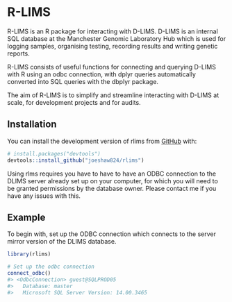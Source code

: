 
<!-- README.md is generated from README.Rmd. Please edit that file -->

# R-LIMS

<!-- badges: start -->
<!-- badges: end -->

R-LIMS is an R package for interacting with D-LIMS. D-LIMS is an
internal SQL database at the Manchester Genomic Laboratory Hub which is
used for logging samples, organising testing, recording results and
writing genetic reports.

R-LIMS consists of useful functions for connecting and querying D-LIMS
with R using an odbc connection, with dplyr queries automatically
converted into SQL queries with the dbplyr package.

The aim of R-LIMS is to simplify and streamline interacting with D-LIMS
at scale, for development projects and for audits.

## Installation

You can install the development version of rlims from
[GitHub](https://github.com/) with:

``` r
# install.packages("devtools")
devtools::install_github("joeshaw824/rlims")
```

Using rlms requires you have to have to have an ODBC connection to the
DLIMS server already set up on your computer, for which you will need to
be granted permissions by the database owner. Please contact me if you
have any issues with this.

## Example

To begin with, set up the ODBC connection which connects to the server
mirror version of the DLIMS database.

``` r
library(rlims)

# Set up the odbc connection
connect_odbc()
#> <OdbcConnection> guest@SQLPROD05
#>   Database: master
#>   Microsoft SQL Server Version: 14.00.3465
```
